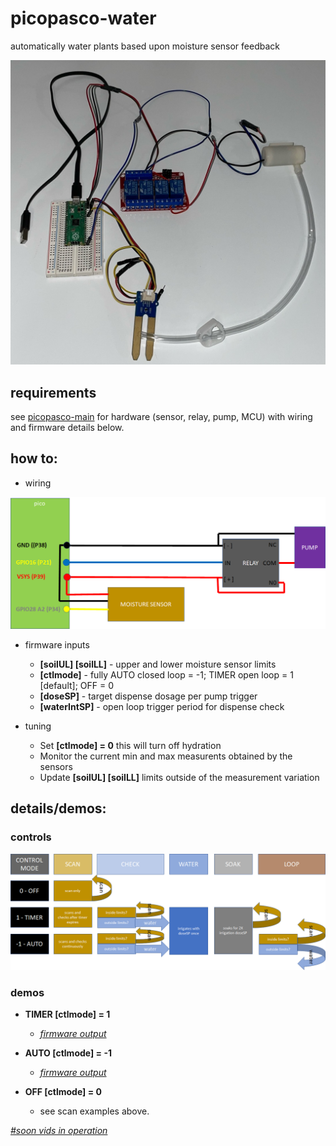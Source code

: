 # picopasco-water

automatically water plants based upon moisture sensor feedback

![image](https://github.com/GrayHatGuy/picopasco-water/blob/6bf44768abad50d30a800cb3156aeb3c3cee7acf/picopasco-water-layout2.jpeg)

## requirements

see [picopasco-main](https://github.com/GrayHatGuy/picopasco#parts) for hardware (sensor, relay, pump, MCU) with wiring and firmware details below.

## how to:

* wiring 

![image](https://github.com/GrayHatGuy/picopasco-water/blob/47aa70fdd3693d7fd8305aa7a06bb26d520f305f/picopasco-water-wiring.png)

* firmware inputs

  - **[soilUL] [soilLL]** - upper and lower moisture sensor limits 
  - **[ctlmode]** - fully AUTO closed loop = -1; TIMER open loop = 1 [default]; OFF = 0
  - **[doseSP]** - target dispense dosage per pump trigger
  - **[waterIntSP]** - open loop trigger period for dispense check 
  
* tuning

  - Set **[ctlmode] = 0** this will turn off hydration  
  - Monitor the current min and max measurents obtained by the sensors
  - Update **[soilUL] [soilLL]** limits outside of the measurement variation 
  
## details/demos:

### controls

![image](https://github.com/GrayHatGuy/picopasco-water/blob/b40f9f2f31da47c073cc76731ab12daeee8520b6/picopasco-water-controls.png)

### demos 
  - **TIMER [ctlmode] = 1** 
    * [_firmware output_](https://youtube.com/shorts/7hno1aNq0y4?feature=share) 

     
  - **AUTO [ctlmode] = -1**
    * [_firmware output_](https://youtu.be/WC2HDOqH6xY) 
      
  - **OFF [ctlmode] = 0** 
    * see scan examples above.

  [_#soon vids in operation_]()

     
